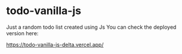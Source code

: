 # todo-vanilla-js
Just a random todo list created using Js
You can check the deployed version here:

https://todo-vanilla-js-delta.vercel.app/
